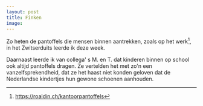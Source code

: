 ```yaml
---
layout: post
title: Finken
image:
---
```


Zo heten de pantoffels die mensen binnen aantrekken, zoals op het werk[^1], in het Zwitserduits leerde ik deze week.

Daarnaast leerde ik van collega' s M. en T. dat kinderen binnen op school ook altijd pantoffels dragen. Ze vertelden het met zo'n een vanzelfsprekendheid, dat ze het haast niet konden geloven dat de Nederlandse kindertjes hun gewone schoenen aanhouden.

[^1]: <https://roaldin.ch/kantoorpantoffels>
